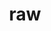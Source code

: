 ---
category: 3-letters
denotation: null
name: raw
reference_link: https://www.etymonline.com/word/raw
root_language: null
root_name: null
title: raw
type: free
word_sums:
- respelling: raw
  sum: 'Raw + '
---